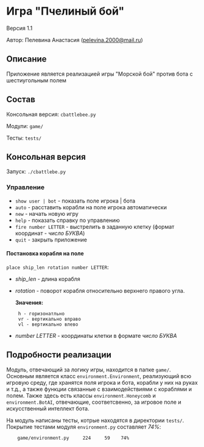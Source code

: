# Игра "Пчелиный бой"

Версия 1.1

Автор: Пелевина Анастасия (pelevina.2000@mail.ru)

## Описание

Приложение является реализацией игры "Морской бой" против бота с шестиугольным полем

## Состав

Консольная версия: `cbattlebee.py`

Модули: `game/`

Тесты: `tests/`

## Консольная версия

Запуск: `./cbattlebe.py`

### Управление

* `show user | bot` - показать поле игрока | бота
* `auto` - расставить корабли на поле игрока автоматически
* `new` - начать новую игру
* `help` - показать справку по управлению
* `fire number LETTER` - выстрелить в заданную клетку (формат координат - *число БУКВА*)
* `quit` - закрыть приложение

#### Постановка корабля на поле
 `place ship_len rotation number LETTER`:
 - *ship_len* - длина корабля
 - *rotation* - поворот корабля относительно верхнего правого угла. 
 
    __Значения:__
     
        h - горизонатльно
        vr - вертикально вправо
        vl - вертикально влево

- *number LETTER* - координаты клетки в формате *число БУКВА*

## Подробности реализации

Модуль, отвечающий за логику игры, находится в папке `game/`. Основным является класс 
`environment.Environment`, реализующий всю игровую среду, где хранятся поля игрока и 
бота, корабли у них на руках и т.д., а также функции связанные с взаимодействиями с кораблями 
и полем. Также здесь есть классы `environment.Honeycomb` и `environment.BotAI`, отвечающие, 
соответсвенно, за игровое поле и искусственный интеллект бота.

На модуль написаны тесты, котрые находятся в директории `tests/`. Покрытие тестами модуля 
`environment.py` составляет *74%*:

        game/environment.py     224     59    74%